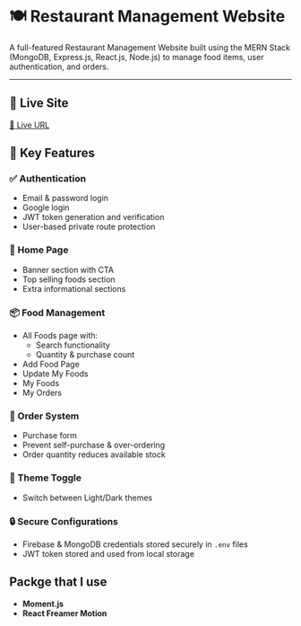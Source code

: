 # 🍽️ Restaurant Management Website

A full-featured Restaurant Management Website built using the MERN Stack (MongoDB, Express.js, React.js, Node.js) to manage food items, user authentication, and orders.

---

## 🔗 Live Site

[🔴 Live URL](https://assignment-11-94573.web.app/) 


## 🚀 Key Features

### ✅ Authentication
- Email & password login
- Google login
- JWT token generation and verification
- User-based private route protection

### 🍜 Home Page
- Banner section with CTA
- Top selling foods section
- Extra informational sections

### 📦 Food Management
- All Foods page with:
  - Search functionality
  - Quantity & purchase count
- Add Food Page 
- Update My Foods 
- My Foods 
- My Orders 

### 🛒 Order System
- Purchase form 
- Prevent self-purchase & over-ordering
- Order quantity reduces available stock


### 🌙 Theme Toggle
- Switch between Light/Dark themes

### 🔒 Secure Configurations
- Firebase & MongoDB credentials stored securely in `.env` files
- JWT token stored and used from local storage

## Packge that I use

- **Moment.js**
- **React Freamer Motion**

